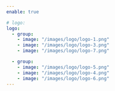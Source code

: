 ```yaml
---
enable: true

# logo:
logo:
  - group:  
    - image: "/images/logo/logo-1.png"
    - image: "/images/logo/logo-3.png"
    - image: "/images/logo/logo-7.png"

  - group:
    - image: "/images/logo/logo-5.png"
    - image: "/images/logo/logo-4.png"
    - image: "/images/logo/logo-6.png"
---
```

